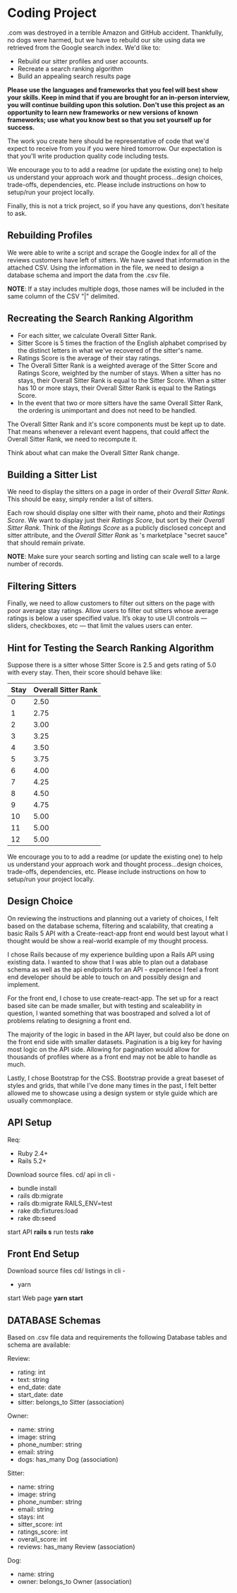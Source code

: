 # Coding Project

.com was destroyed in a terrible Amazon and GitHub accident.
Thankfully, no dogs were harmed, but we have to rebuild our site using data we retrieved from the Google search index.
We'd like to:

- Rebuild our sitter profiles and user accounts.
- Recreate a search ranking algorithm
- Build an appealing search results page

**Please use the languages and frameworks that you feel will best show your skills. Keep in mind that if you are brought for an in-person interview, you will continue building upon this solution. Don't use this project as an opportunity to learn new frameworks or new versions of known frameworks; use what you know best so that you set yourself up for success.**

The work you create here should be representative of code that we'd expect to receive from you if you were hired tomorrow.
Our expectation is that you'll write production quality code including tests.

We encourage you to to add a readme (or update the existing one) to help us understand your approach work and thought process...design choices, trade-offs, dependencies, etc. Please include instructions on how to setup/run your project locally.

Finally, this is not a trick project, so if you have any questions, don't hesitate to ask.

## Rebuilding Profiles

We were able to write a script and scrape the Google index for all of the reviews customers have left of sitters.
We have saved that information in the attached CSV.
Using the information in the file, we need to design a database schema and import the data from the .csv file.

**NOTE**: If a stay includes multiple dogs, those names will be included in the same column of the CSV "|" delimited.

## Recreating the Search Ranking Algorithm

- For each sitter, we calculate Overall Sitter Rank.
- Sitter Score is 5 times the fraction of the English alphabet comprised by the distinct letters in what we've recovered of the sitter's name.
- Ratings Score is the average of their stay ratings.
- The Overall Sitter Rank is a weighted average of the Sitter Score and Ratings Score, weighted by the number of stays. When a sitter has no stays, their Overall Sitter Rank is equal to the Sitter Score.  When a sitter has 10 or more stays, their Overall Sitter Rank is equal to the Ratings Score.
- In the event that two or more sitters have the same Overall Sitter Rank, the ordering is unimportant and does not need to be handled.

The Overall Sitter Rank and it's score components must be kept up to date. That means whenever a relevant event happens, that could affect the Overall Sitter Rank, we need to recompute it.

Think about what can make the Overall Sitter Rank change.

## Building a Sitter List

We need to display the sitters on a page in order of their *Overall Sitter Rank*. This should be easy, simply render a list of sitters.

Each row should display one sitter with their name, photo and their *Ratings Score*. We want to display just their *Ratings Score*, but sort by their *Overall Sitter Rank*. Think of the *Ratings Score* as a publicly disclosed concept and sitter attribute, and the *Overall Sitter Rank* as 's marketplace "secret sauce" that should remain private.

**NOTE**: Make sure your search sorting and listing can scale well to a large number of records.

## Filtering Sitters

Finally, we need to allow customers to filter out sitters on the page with poor average stay ratings.
Allow users to filter out sitters whose average ratings is below a user specified value.
It’s okay to use UI controls &mdash; sliders, checkboxes, etc &mdash; that limit the values users can enter.

## Hint for Testing the Search Ranking Algorithm
Suppose there is a sitter whose Sitter Score is 2.5 and gets rating of 5.0 with every stay. Then, their score should
behave like:

| Stay          | Overall Sitter Rank         |
| ------------- | ------------- |
| 0 | 2.50
| 1 | 2.75
| 2 | 3.00
| 3 | 3.25
| 4 | 3.50
| 5 | 3.75
| 6 | 4.00
| 7 | 4.25
| 8 | 4.50
| 9 |  4.75
| 10 | 5.00
| 11 | 5.00
| 12 | 5.00





We encourage you to to add a readme (or update the existing one) to help us understand your approach work and thought process...design choices, trade-offs, dependencies, etc. Please include instructions on how to setup/run your project locally.

## Design Choice
On reviewing the instructions and planning out a variety of choices, I felt based on the database schema, filtering and scalability, that creating a basic Rails 5 API with a Create-react-app front end would best layout what I thought would be show a real-world example of my thought process.

I chose Rails because of my experience building upon a Rails API using existing data. I wanted to show that I was able to plan out a database schema as well as the api endpoints for an API - experience I feel a front end developer should be able to touch on and possibly design and implement. 

For the front end, I chose to use create-react-app. The set up for a react based site can be made smaller, but with testing and scaleability in question, I wanted something that was boostraped and solved a lot of problems relating to designing a front end. 

The majority of the logic in based in the API layer, but could also be done on the front end side with smaller datasets. Pagination is a big key for having most logic on the API side. Allowing for pagination would allow for thousands of profiles where as a front end may not be able to handle as much.

Lastly, I chose Bootstrap for the CSS. Bootstrap provide a great baseset of styles and grids, that while I've done many times in the past, I felt better allowed me to showcase using a design system or style guide which are usually commonplace. 


## API Setup
Req:
* Ruby 2.4+
* Rails 5.2+

Download source files.
cd/ api
in cli -
* bundle install
* rails db:migrate
* rails db:migrate RAILS_ENV=test
* rake db:fixtures:load
* rake db:seed

start API **rails s**
run tests **rake**

## Front End Setup
Download source files
cd/ listings
in cli -
* yarn

start Web page **yarn start**



## DATABASE Schemas
Based on .csv file data and requirements the following Database tables and schema are available:

Review:
* rating: int
* text: string
* end_date: date
* start_date: date
* sitter: belongs_to Sitter (association)

Owner:
* name: string
* image: string
* phone_number: string
* email: string
* dogs: has_many Dog (association)

Sitter:
* name: string
* image: string
* phone_number: string
* email: string
* stays: int
* sitter_score: int
* ratings_score: int
* overall_score: int
* reviews: has_many Review (association)

Dog:
* name: string
* owner: belongs_to Owner (association)
